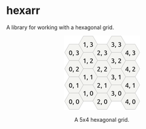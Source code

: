 # hexarr

A library for working with a hexagonal grid.

<center>

![hexagon grid](grid.png)

A 5x4 hexagonal grid.

</center>

